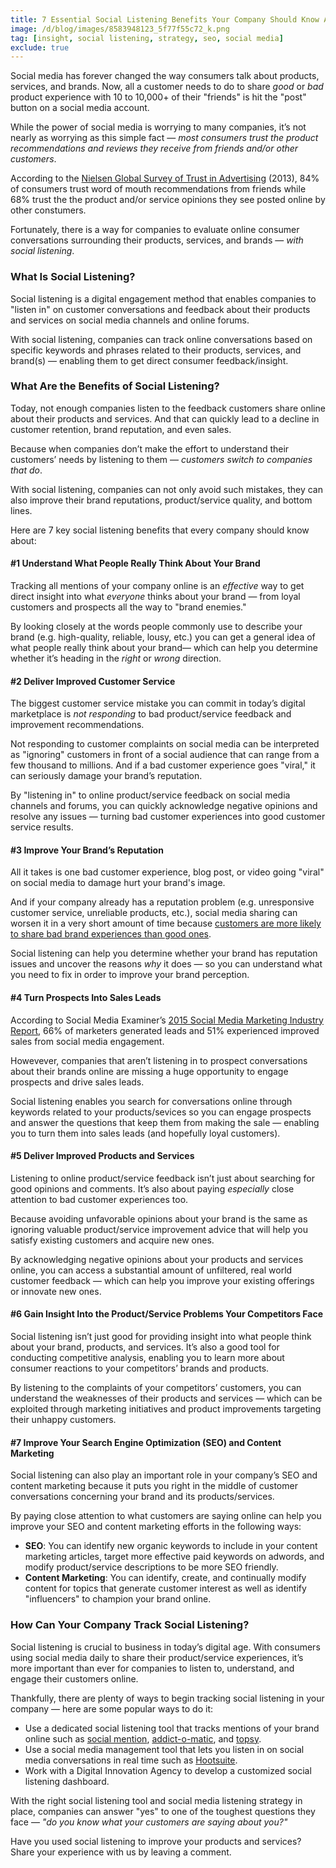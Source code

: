 ```yaml
---
title: 7 Essential Social Listening Benefits Your Company Should Know About
image: /d/blog/images/8583948123_5f77f55c72_k.png
tag: [insight, social listening, strategy, seo, social media]
exclude: true
---
```


Social media has forever changed the way consumers talk about products, services, and brands. Now, all a customer needs to do to share *good* or *bad* product experience with 10 to 10,000+ of their "friends" is hit the "post" button on a social media account.

While the power of social media is worrying to many companies, it’s not nearly as worrying as this simple fact — *most consumers trust the product recommendations and reviews they receive from friends and/or other customers*.

According to the [Nielsen Global Survey of Trust in Advertising](http://www.nielsen.com/us/en/insights/reports/2013/global-trust-in-advertising-and-brand-messages.html) (2013), 84% of consumers trust word of mouth recommendations from friends while 68% trust the the product and/or service opinions they see posted online by other constumers.

Fortunately, there is a way for companies to evaluate online consumer conversations surrounding their products, services, and brands — *with social listening*.

### What Is Social Listening?

Social listening is a digital engagement method that enables companies to "listen in" on customer conversations and feedback about their products and services on social media channels and online forums.

With social listening, companies can track online conversations based on specific keywords and phrases related to their products, services, and brand(s) — enabling them to get direct consumer feedback/insight.

### What Are the Benefits of Social Listening?

Today, not enough companies listen to the feedback customers share online about their products and services. And that can quickly lead to a decline in customer retention, brand reputation, and even sales.

Because when companies don’t make the effort to understand their customers’ needs by listening to them — *customers switch to companies that do*.

With social listening, companies can not only avoid such mistakes, they can also improve their brand reputations, product/service quality, and bottom lines.

Here are 7 key social listening benefits that every company should know about:

#### #1 Understand What People Really Think About Your Brand

Tracking all mentions of your company online is an *effective* way to get direct insight into what *everyone* thinks about your brand — from loyal customers and prospects all the way to "brand enemies."

By looking closely at the words people commonly use to describe your brand (e.g. high-quality, reliable, lousy, etc.) you can get a general idea of what people really think about your brand— which can help you determine whether it’s heading in the *right* or *wrong* direction.

#### #2 Deliver Improved Customer Service

The biggest customer service mistake you can commit in today’s digital marketplace is *not responding* to bad product/service feedback and improvement recommendations.

Not responding to customer complaints on social media can be interpreted as "ignoring" customers in front of a social audience that can range from a few thousand to millions. And if a bad customer experience goes "viral," it can seriously damage your brand’s reputation.

By "listening in" to online product/service feedback on social media channels and forums, you can quickly acknowledge negative opinions and resolve any issues — turning bad customer experiences into good customer service results.

#### #3 Improve Your Brand’s Reputation

All it takes is one bad customer experience, blog post, or video going "viral" on social media to damage hurt your brand's image.

And if your company already has a reputation problem (e.g. unresponsive customer service, unreliable products, etc.), social media sharing can worsen it in a very short amount of time because [customers are more likely to share bad brand experiences than good ones](http://cdn.zendesk.com/resources/whitepapers/Zendesk_WP_Customer_Service_and_Business_Results.pdf).

Social listening can help you determine whether your brand has reputation issues and uncover the reasons *why* it does — so you can understand what you need to fix in order to improve your brand perception.

#### #4 Turn Prospects Into Sales Leads

According to Social Media Examiner’s [2015 Social Media Marketing Industry Report](http://www.socialmediaexaminer.com/social-media-marketing-industry-report-2015/), 66% of marketers generated leads and 51% experienced improved sales from social media engagement.

Howevever, companies that aren’t listening in to prospect conversations about their brands online are missing a huge opportunity to engage prospects and drive sales leads.

Social listening enables you search for conversations online through keywords related to your products/sevices so you can engage prospects and answer the questions that keep them from making the sale — enabling you to turn them into sales leads (and hopefully loyal customers).

#### #5 Deliver Improved Products and Services
Listening to online product/service feedback isn’t just about searching for good opinions and comments. It’s also about paying *especially* close attention to bad customer experiences too.

Because avoiding unfavorable opinions about your brand is the same as ignoring valuable product/service improvement advice that will help you satisfy existing customers and acquire new ones.

By acknowledging negative opinions about your products and services online, you can access a substantial amount of unfiltered, real world customer feedback — which can help you improve your existing offerings or innovate new ones.

#### #6 Gain Insight Into the Product/Service Problems Your Competitors Face
Social listening isn’t just good for providing insight into what people think about your brand, products, and services. It’s also a good tool for conducting competitive analysis, enabling you to learn more about consumer reactions to your competitors’ brands and products.

By listening to the complaints of your competitors’ customers, you can understand the weaknesses of their products and services — which can be exploited through marketing initiatives and product improvements targeting their unhappy customers.

#### #7 Improve Your Search Engine Optimization (SEO) and Content Marketing
Social listening can also play an important role in your company’s SEO and content marketing because it puts you right in the middle of customer conversations concerning your brand and its products/services.

By paying close attention to what customers are saying online can help you improve your SEO and content marketing efforts in the following ways:

- **SEO**: You can identify new organic keywords to include in your content marketing articles, target more effective paid keywords on adwords, and modify product/service descriptions to be more SEO friendly.
- **Content Marketing**: You can identify, create, and continually modify content for topics that generate customer interest as well as identify "influencers" to champion your brand online.

### How Can Your Company Track Social Listening?

Social listening is crucial to business in today’s digital age. With consumers using social media daily to share their product/service experiences, it’s more important than ever for companies to listen to, understand, and engage their customers online.

Thankfully, there are plenty of ways to begin tracking social listening in your company — here are some popular ways to do it:

- Use a dedicated social listening tool that tracks mentions of your brand online such as [social mention](http://www.socialmention.com/), [addict-o-matic](http://addictomatic.com/), and [topsy](http://topsy.com/).
- Use a social media management tool that lets you listen in on social media conversations in real time such as [Hootsuite](https://hootsuite.com/).
- Work with a Digital Innovation Agency to develop a customized social listening dashboard.

With the right social listening tool and social media listening strategy in place, companies can answer "yes" to one of the toughest questions they face — *"do you know what your customers are saying about you?"*


Have you used social listening to improve your products and services? Share your experience with us by leaving a comment.
